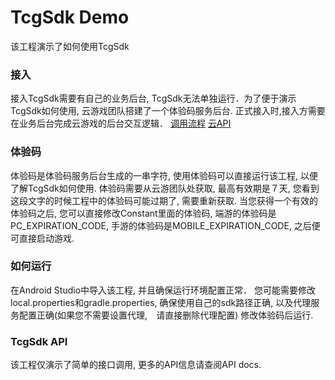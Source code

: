 # TcgSdk Demo
该工程演示了如何使用TcgSdk

### 接入
接入TcgSdk需要有自己的业务后台, TcgSdk无法单独运行．为了便于演示TcgSdk如何使用, 云游戏团队搭建了一个体验码服务后台.
正式接入时,接入方需要在业务后台完成云游戏的后台交互逻辑．
[调用流程](https://cloud.tencent.com/document/product/1162/47435)
[云API](https://cloud.tencent.com/document/product/1162/40740)


### 体验码
体验码是体验码服务后台生成的一串字符, 使用体验码可以直接运行该工程, 以便了解TcgSdk如何使用.
体验码需要从云游团队处获取, 最高有效期是７天, 您看到这段文字的时候工程中的体验码可能过期了, 需要重新获取.
当您获得一个有效的体验码之后, 您可以直接修改Constant里面的体验码, 端游的体验码是PC_EXPIRATION_CODE,
手游的体验码是MOBILE_EXPIRATION_CODE, 之后便可直接启动游戏.

### 如何运行
在Android Studio中导入该工程, 并且确保运行环境配置正常．
您可能需要修改local.properties和gradle.properties, 确保使用自己的sdk路径正确, 以及代理服务配置正确(如果您不需要设置代理,　请直接删除代理配置)
修改体验码后运行.

### TcgSdk API
该工程仅演示了简单的接口调用, 更多的API信息请查阅API docs.
